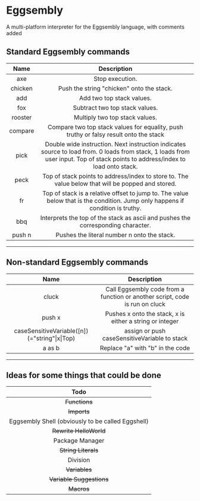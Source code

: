 # Eggsembly
A multi-platform interpreter for the Eggsembly language, with comments added


## Standard Eggsembly commands
|   Name   |                                                                                 Description                                                                                  |
|:--------:|:----------------------------------------------------------------------------------------------------------------------------------------------------------------------------:|
|   axe    |                                                                               Stop execution.                                                                                |
| chicken  |                                                                  Push the string "chicken" onto the stack.                                                                   |
|   add    |                                                                          Add two top stack values.                                                                           |
|   fox    |                                                                        Subtract two top stack values.                                                                        |
| rooster  |                                                                        Multiply two top stack values.                                                                        |
| compare  |                                            Compare two top stack values for equality, push truthy or falsy result onto the stack                                             |
|   pick   |Double wide instruction. Next instruction indicates source to load from. 0 loads from stack, 1 loads from user input. Top of stack points to address/index to load onto stack.|
|   peck   |                                      Top of stack points to address/index to store to. The value below that will be popped and stored.                                       |
|    fr    |                        Top of stack is a relative offset to jump to. The value below that is the condition. Jump only happens if condition is truthy.                        |
|   bbq    |                                               Interprets the top of the stack as ascii and pushes the corresponding character.                                               |
|  push n  |                                                                 Pushes the literal number n onto the stack.                                                                  |
-------------------------------------------------------------------------------------------------------------------------------------------------------------------------------------------

## Non-standard Eggsembly commands
|                   Name                      |                               Description                                 |
|:-------------------------------------------:|:-------------------------------------------------------------------------:|
|                    cluck                    |Call Eggsembly code from a function or another script, code is run on cluck|
|                   push x                    |         Pushes x onto the stack, x is either a string or integer          |
|caseSensitiveVariable([n])(="string"\|x\|Top)|               assign or push caseSensitiveVariable to stack               |
|                   a as b                    |                     Replace "a" with "b" in the code                      |
---------------------------------------------------------------------------------------------------------------------------

## Ideas for some things that could be done
|                       Todo                      |
|:-----------------------------------------------:|
|                  ~~Functions~~                  |
|                   ~~Imports~~                   |
|Eggsembly Shell (obviously to be called Eggshell)|
|             ~~Rewrite HelloWorld~~              |
|                 Package Manager                 |
|               ~~String Literals~~               |
|                    Division                     |
|                  ~~Variables~~                  |
|            ~~Variable Suggestions~~             |
|                   ~~Macros~~                    |
